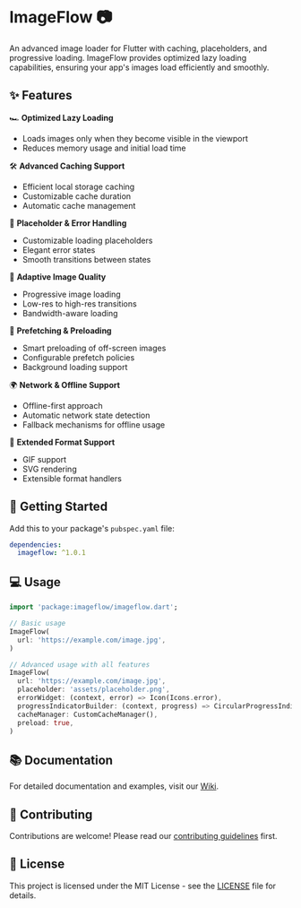 <!--
This README describes the package. If you publish this package to pub.dev,
this README's contents appear on the landing page for your package.

For information about how to write a good package README, see the guide for
[writing package pages](https://dart.dev/tools/pub/writing-package-pages).

For general information about developing packages, see the Dart guide for
[creating packages](https://dart.dev/guides/libraries/create-packages)
and the Flutter guide for
[developing packages and plugins](https://flutter.dev/to/develop-packages).
-->

# ImageFlow 📷

An advanced image loader for Flutter with caching, placeholders, and progressive loading. ImageFlow provides optimized lazy loading capabilities, ensuring your app's images load efficiently and smoothly.

## ✨ Features

🏎️ **Optimized Lazy Loading**
- Loads images only when they become visible in the viewport
- Reduces memory usage and initial load time

🛠️ **Advanced Caching Support**
- Efficient local storage caching
- Customizable cache duration
- Automatic cache management

🔄 **Placeholder & Error Handling**
- Customizable loading placeholders
- Elegant error states
- Smooth transitions between states

📱 **Adaptive Image Quality**
- Progressive image loading
- Low-res to high-res transitions
- Bandwidth-aware loading

🚀 **Prefetching & Preloading**
- Smart preloading of off-screen images
- Configurable prefetch policies
- Background loading support

🌍 **Network & Offline Support**
- Offline-first approach
- Automatic network state detection
- Fallback mechanisms for offline usage

🎨 **Extended Format Support**
- GIF support
- SVG rendering
- Extensible format handlers

## 🚀 Getting Started

Add this to your package's `pubspec.yaml` file:

```yaml
dependencies:
  imageflow: ^1.0.1
```

## 💻 Usage

```dart
import 'package:imageflow/imageflow.dart';

// Basic usage
ImageFlow(
  url: 'https://example.com/image.jpg',
)

// Advanced usage with all features
ImageFlow(
  url: 'https://example.com/image.jpg',
  placeholder: 'assets/placeholder.png',
  errorWidget: (context, error) => Icon(Icons.error),
  progressIndicatorBuilder: (context, progress) => CircularProgressIndicator(),
  cacheManager: CustomCacheManager(),
  preload: true,
)
```

## 📚 Documentation

For detailed documentation and examples, visit our [Wiki](https://github.com/yourusername/imageflow/wiki).

## 🤝 Contributing

Contributions are welcome! Please read our [contributing guidelines](CONTRIBUTING.md) first.

## 📄 License

This project is licensed under the MIT License - see the [LICENSE](LICENSE) file for details.
